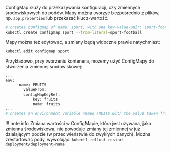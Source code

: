 ConfigMap służy do przekazywania konfiguracji, czy zmiennych środowiskowych do podów. Mapy można tworzyć bezpośrednio z plików, np. `app.properties` lub przekazać klucz-wartość. 

```sh
# creates configmap of name: sport, with one key-value-pair: sport-football
kubectl create configmap sport --from-literal=sport-football
```

Mapy można też edytować, a zmiany będą widoczne prawie natychmiast:
```sh
kubectl edit configmap sport 
```

Przykładowo, przy tworzeniu kontenera, możemy użyć ConfigMapy do stworzenia zmiennej środowiskowej:

```sh
...
env:
    - name: FRUITS
        valueFrom:
        configMapKeyRef:
            key: fruits
            name: fruits
...
# creates an environment variable named FRUITS with the value taken from the fruits key in the fruits ConfigMap
```

!!! note info 
    Zmiana wartości w ConfigMapie, która jest używana, jako zmienna środowiskowa, nie powoduje zmiany tej zmiennej w już działającym podzie (w przeciwieństwie do zwykłych danych). Można zrestartować pody, wywołując: `kubectl rollout restart deployment/deployment-name`

